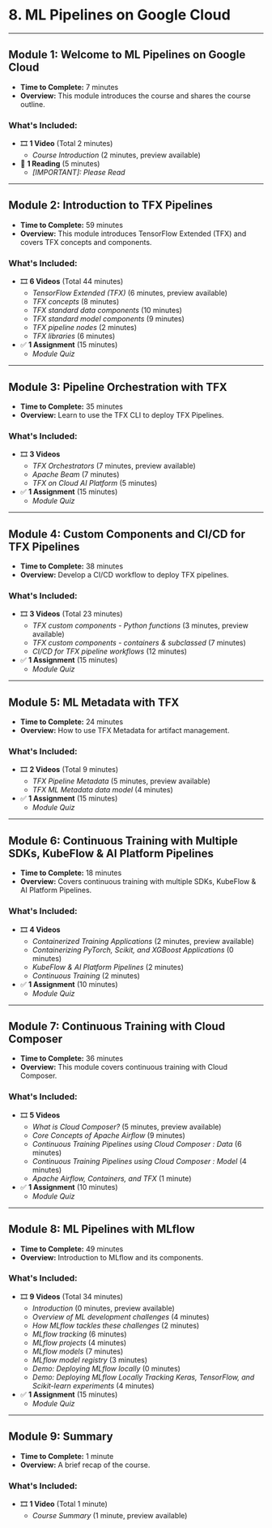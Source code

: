 # 8. ML Pipelines on Google Cloud

---

## Module 1: Welcome to ML Pipelines on Google Cloud
- **Time to Complete:** 7 minutes  
- **Overview:** This module introduces the course and shares the course outline.

### What's Included:
- 🎞 **1 Video** (Total 2 minutes)  
  - *Course Introduction* (2 minutes, preview available)
- 📖 **1 Reading** (5 minutes)  
  - *[IMPORTANT]: Please Read*

---

## Module 2: Introduction to TFX Pipelines
- **Time to Complete:** 59 minutes  
- **Overview:** This module introduces TensorFlow Extended (TFX) and covers TFX concepts and components.

### What's Included:
- 🎞 **6 Videos** (Total 44 minutes)
  - *TensorFlow Extended (TFX)* (6 minutes, preview available)
  - *TFX concepts* (8 minutes)
  - *TFX standard data components* (10 minutes)
  - *TFX standard model components* (9 minutes)
  - *TFX pipeline nodes* (2 minutes)
  - *TFX libraries* (6 minutes)
- ✅ **1 Assignment** (15 minutes)
  - *Module Quiz*

---

## Module 3: Pipeline Orchestration with TFX
- **Time to Complete:** 35 minutes  
- **Overview:** Learn to use the TFX CLI to deploy TFX Pipelines.

### What's Included:
- 🎞 **3 Videos**
  - *TFX Orchestrators* (7 minutes, preview available)
  - *Apache Beam* (7 minutes)
  - *TFX on Cloud AI Platform* (5 minutes)
- ✅ **1 Assignment** (15 minutes)
  - *Module Quiz*

---

## Module 4: Custom Components and CI/CD for TFX Pipelines
- **Time to Complete:** 38 minutes  
- **Overview:** Develop a CI/CD workflow to deploy TFX pipelines.

### What's Included:
- 🎞 **3 Videos** (Total 23 minutes)
  - *TFX custom components - Python functions* (3 minutes, preview available)
  - *TFX custom components - containers & subclassed* (7 minutes)
  - *CI/CD for TFX pipeline workflows* (12 minutes)
- ✅ **1 Assignment** (15 minutes)
  - *Module Quiz*

---

## Module 5: ML Metadata with TFX
- **Time to Complete:** 24 minutes  
- **Overview:** How to use TFX Metadata for artifact management.

### What's Included:
- 🎞 **2 Videos** (Total 9 minutes)
  - *TFX Pipeline Metadata* (5 minutes, preview available)
  - *TFX ML Metadata data model* (4 minutes)
- ✅ **1 Assignment** (15 minutes)
  - *Module Quiz*

---

## Module 6: Continuous Training with Multiple SDKs, KubeFlow & AI Platform Pipelines
- **Time to Complete:** 18 minutes  
- **Overview:** Covers continuous training with multiple SDKs, KubeFlow & AI Platform Pipelines.

### What's Included:
- 🎞 **4 Videos**
  - *Containerized Training Applications* (2 minutes, preview available)
  - *Containerizing PyTorch, Scikit, and XGBoost Applications* (0 minutes)
  - *KubeFlow & AI Platform Pipelines* (2 minutes)
  - *Continuous Training* (2 minutes)
- ✅ **1 Assignment** (10 minutes)
  - *Module Quiz*

---

## Module 7: Continuous Training with Cloud Composer
- **Time to Complete:** 36 minutes  
- **Overview:** This module covers continuous training with Cloud Composer.

### What's Included:
- 🎞 **5 Videos**
  - *What is Cloud Composer?* (5 minutes, preview available)
  - *Core Concepts of Apache Airflow* (9 minutes)
  - *Continuous Training Pipelines using Cloud Composer : Data* (6 minutes)
  - *Continuous Training Pipelines using Cloud Composer : Model* (4 minutes)
  - *Apache Airflow, Containers, and TFX* (1 minute)
- ✅ **1 Assignment** (10 minutes)
  - *Module Quiz*

---

## Module 8: ML Pipelines with MLflow
- **Time to Complete:** 49 minutes  
- **Overview:** Introduction to MLflow and its components.

### What's Included:
- 🎞 **9 Videos** (Total 34 minutes)
  - *Introduction* (0 minutes, preview available)
  - *Overview of ML development challenges* (4 minutes)
  - *How MLflow tackles these challenges* (2 minutes)
  - *MLflow tracking* (6 minutes)
  - *MLflow projects* (4 minutes)
  - *MLflow models* (7 minutes)
  - *MLflow model registry* (3 minutes)
  - *Demo: Deploying MLflow locally* (0 minutes)
  - *Demo: Deploying MLflow Locally Tracking Keras, TensorFlow, and Scikit-learn experiments* (4 minutes)
- ✅ **1 Assignment** (15 minutes)
  - *Module Quiz*

---

## Module 9: Summary
- **Time to Complete:** 1 minute  
- **Overview:** A brief recap of the course.

### What's Included:
- 🎞 **1 Video** (Total 1 minute)
  - *Course Summary* (1 minute, preview available)
